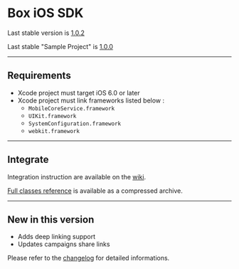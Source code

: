 # Box iOS SDK

Last stable version is [1.0.2][archive]

Last stable "Sample Project" is [1.0.0][sampleProject]

---
## Requirements

- Xcode project must target iOS 6.0 or later
- Xcode project must link frameworks listed below :
	- `MobileCoreService.framework`
	- `UIKit.framework`
	- `SystemConfiguration.framework`
	- `webkit.framework`

---
## Integrate

Integration instruction are available on the [wiki][wiki].

[Full classes reference][reference] is available as a compressed archive.

---
## New in this version

- Adds deep linking support
- Updates campaigns share links

Please refer to the [changelog][changelog] for detailed informations.



[archive]: https://github.com/Adictiz/iOS-Box-SDK/blob/master/Box-IOS-SDK-1.0.2.zip?raw=true "Box iOS SDK archive"
[wiki]: https://github.com/Adictiz/iOS-Box-SDK/wiki "Box iOS SDK Wiki home page"
[reference]: https://github.com/Adictiz/iOS-Box-SDK/raw/master/Box-IOS-SDK-1.0.2-reference.zip?raw=true "Box iOS SDK Classes Reference archive"
[sampleProject]: https://github.com/Adictiz/iOS-Box-SDK/blob/master/Box-SampleProject-1.0.1.zip?raw=true "Box iOS SDK sample project"
[changelog]: https://github.com/Adictiz/iOS-Box-SDK/blob/master/CHANGELOG.md "Box iOS SDK changelog"

